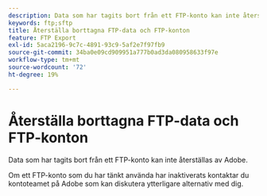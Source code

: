 ```yaml
---
description: Data som har tagits bort från ett FTP-konto kan inte återställas av Adobe.
keywords: ftp;sftp
title: Återställa borttagna FTP-data och FTP-konton
feature: FTP Export
exl-id: 5aca2196-9c7c-4891-93c9-5af2e7f97fb9
source-git-commit: 34ba0e09cd909951a777b0ad3da080958633f97e
workflow-type: tm+mt
source-wordcount: '72'
ht-degree: 19%

---
```


# Återställa borttagna FTP-data och FTP-konton

Data som har tagits bort från ett FTP-konto kan inte återställas av Adobe.

Om ett FTP-konto som du har tänkt använda har inaktiverats kontaktar du kontoteamet på Adobe som kan diskutera ytterligare alternativ med dig.
